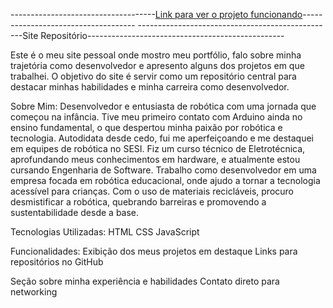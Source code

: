 ------------------------------------[Link para ver o projeto funcionando](https://www.instagram.com/p/C5VY6kgOXce/)------------------------------------
-------------------------------------------------Site Repositório-------------------------------------------------

Este é o meu site pessoal onde mostro meu portfólio, falo sobre minha trajetória como desenvolvedor e apresento alguns dos projetos em que trabalhei. O objetivo do site é servir como um repositório central para destacar minhas habilidades e minha carreira como desenvolvedor.

Sobre Mim:
Desenvolvedor e entusiasta de robótica com uma jornada que começou na infância. Tive meu primeiro contato com Arduino ainda no ensino fundamental, o que despertou minha paixão por robótica e tecnologia. Autodidata desde cedo, fui me aperfeiçoando e me destaquei em equipes de robótica no SESI. Fiz um curso técnico de Eletrotécnica, aprofundando meus conhecimentos em hardware, e atualmente estou cursando Engenharia de Software. Trabalho como desenvolvedor em uma empresa focada em robótica educacional, onde ajudo a tornar a tecnologia acessível para crianças. Com o uso de materiais recicláveis, procuro desmistificar a robótica, quebrando barreiras e promovendo a sustentabilidade desde a base.

Tecnologias Utilizadas:
HTML
CSS
JavaScript

Funcionalidades:
Exibição dos meus projetos em destaque
Links para repositórios no GitHub

Seção sobre minha experiência e habilidades
Contato direto para networking



